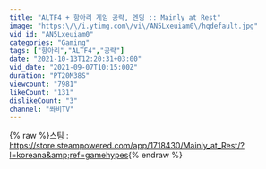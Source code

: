 ```yaml
---
title: "ALTF4 + 항아리 게임 공략, 엔딩 :: Mainly at Rest"
image: "https:\/\/i.ytimg.com\/vi\/AN5Lxeuiam0\/hqdefault.jpg"
vid_id: "AN5Lxeuiam0"
categories: "Gaming"
tags: ["항아리","ALTF4","공략"]
date: "2021-10-13T12:20:31+03:00"
vid_date: "2021-09-07T10:15:00Z"
duration: "PT20M38S"
viewcount: "7981"
likeCount: "131"
dislikeCount: "3"
channel: "쏴비TV"
---
```

{% raw %}스팀 : <a rel="nofollow" target="blank" href="https://store.steampowered.com/app/1718430/Mainly_at_Rest/?l=koreana&amp;ref=gamehypes">https://store.steampowered.com/app/1718430/Mainly_at_Rest/?l=koreana&amp;ref=gamehypes</a>{% endraw %}
